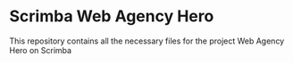 # Scrimba Web Agency Hero
 This repository contains all the necessary files for the project Web Agency Hero on Scrimba
